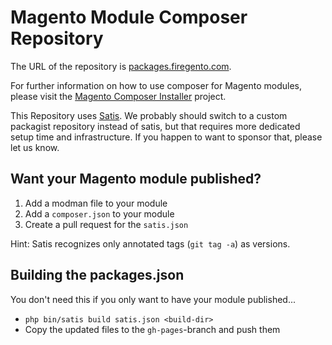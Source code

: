 # Magento Module Composer Repository #

The URL of the repository is [packages.firegento.com](http://packages.firegento.com/).

For further information on how to use composer for Magento modules, please visit the [Magento Composer Installer](https://github.com/magento-hackathon/magento-composer-installer) project.

This Repository uses [Satis](https://github.com/composer/satis).
We probably should switch to a custom packagist repository instead of satis, but that requires more dedicated setup time and infrastructure.
If you happen to want to sponsor that, please let us know.

## Want your Magento module published? ##

1. Add a modman file to your module
2. Add a `composer.json` to your module
3. Create a pull request for the `satis.json`

Hint: Satis recognizes only annotated tags (`git tag -a`) as versions.

## Building the packages.json ##
You don't need this if you only want to have your module published...

- `php bin/satis build satis.json <build-dir>`
- Copy the updated files to the `gh-pages`-branch and push them
